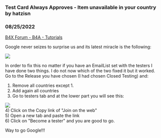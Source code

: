 ### Test Card Always Approves - Item unavailable in your country by hatzisn
### 08/25/2022
[B4X Forum - B4A - Tutorials](https://www.b4x.com/android/forum/threads/142543/)

Google never seizes to surprise us and its latest miracle is the following:  
  
![](https://www.b4x.com/android/forum/attachments/132982)  
  
In order to fix this no matter if you have an EmailList set with the testers I have done two things. I do not now which of the two fixed it but it worked.  
Go to the Release you have chosen (I had chosen Closed Testing) and:  
1) Remove all countries except 1.  
2) Add again all countries  
3) Go to testers tab and at the lower part you will see this:  
  
![](https://www.b4x.com/android/forum/attachments/132983)  
4) Click on the Copy link of "Join on the web"  
5) Open a new tab and paste the link  
6) Click on "Become a tester" and you are good to go.  
  
  
Way to go Google!!!